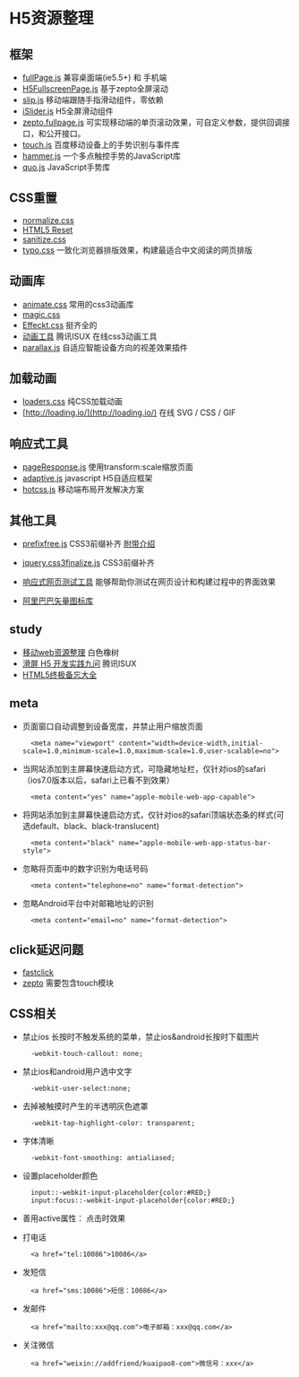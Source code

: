 # H5资源整理

## 框架
* [fullPage.js](https://github.com/powy1993/fullpage.git) 兼容桌面端(ie5.5+) 和 手机端
* [H5FullscreenPage.js](https://github.com/lvming6816077/H5FullscreenPage.git) 基于zepto全屏滚动
* [slip.js](https://github.com/binnng/slip.js.git) 移动端跟随手指滑动组件，零依赖
* [iSlider.js](https://github.com/kele527/iSlider.git) H5全屏滑动组件
* [zepto.fullpage.js](https://github.com/yanhaijing/zepto.fullpage.git) 可实现移动端的单页滚动效果，可自定义参数，提供回调接口，和公开接口。
* [touch.js](https://github.com/Clouda-team/touch.code.baidu.com.git) 百度移动设备上的手势识别与事件库
* [hammer.js](https://github.com/hammerjs/hammer.js.git) 一个多点触控手势的JavaScript库
* [quo.js](https://github.com/soyjavi/QuoJS.git) JavaScript手势库

## CSS重置
* [normalize.css](https://github.com/necolas/normalize.css.git)
* [HTML5 Reset](https://github.com/murtaugh/HTML5-Reset.git) 
* [sanitize.css](https://github.com/10up/sanitize.css.git)
* [typo.css](https://github.com/sofish/typo.css.git) 一致化浏览器排版效果，构建最适合中文阅读的网页排版

## 动画库
* [animate.css](https://github.com/daneden/animate.css.git) 常用的css3动画库
* [magic.css](https://github.com/miniMAC/magic.git)
* [Effeckt.css](https://github.com/h5bp/Effeckt.css.git) 挺齐全的
* [动画工具](http://isux.tencent.com/css3/index.html) 腾讯ISUX 在线css3动画工具
* [parallax.js](https://github.com/wagerfield/parallax.git) 自适应智能设备方向的视差效果插件

## 加载动画
* [loaders.css](https://github.com/ConnorAtherton/loaders.css.git) 纯CSS加载动画
* [http://loading.io/](http://loading.io/) 在线 SVG / CSS / GIF

## 响应式工具
* [pageResponse.js](https://github.com/peunzhang/pageResponse.git) 使用transform:scale缩放页面
* [adaptive.js](https://github.com/finance-sh/adaptive.git) javascript H5自适应框架
* [hotcss.js](https://github.com/imochen/hotcss.git) 移动端布局开发解决方案

## 其他工具
* [prefixfree.js](https://github.com/LeaVerou/prefixfree.git) CSS3前缀补齐
[附带介绍](http://www.zhangxinxu.com/wordpress/?p=2035) 
* [jquery.css3finalize.js](https://github.com/codler/jQuery-Css3-Finalize.git) CSS3前缀补齐

* [响应式网页测试工具](git@github.com:mattkersley/Responsive-Design-Testing.git) 能够帮助你测试在网页设计和构建过程中的界面效果

* [阿里巴巴矢量图标库](http://www.iconfont.cn/)

## study
* [移动web资源整理](http://www.cnblogs.com/PeunZhang/category/455417.html) 白色橡树
* [滑屏 H5 开发实践九问](https://isux.tencent.com/nine-question-of-swipe-html5-page.html) 腾讯ISUX
* [HTML5终极备忘大全](http://www.zhangxinxu.com/wordpress/?p=1544) 

## meta

* 页面窗口自动调整到设备宽度，并禁止用户缩放页面

		<meta name="viewport" content="width=device-width,initial-scale=1.0,minimum-scale=1.0,maximum-scale=1.0,user-scalable=no">
	
* 当网站添加到主屏幕快速启动方式，可隐藏地址栏，仅针对ios的safari（ios7.0版本以后，safari上已看不到效果）

		<meta content="yes" name="apple-mobile-web-app-capable">

* 将网站添加到主屏幕快速启动方式，仅针对ios的safari顶端状态条的样式(可选default、black、black-translucent)
	
		<meta content="black" name="apple-mobile-web-app-status-bar-style">
	
* 忽略将页面中的数字识别为电话号码

		<meta content="telephone=no" name="format-detection">
	
* 忽略Android平台中对邮箱地址的识别

		<meta content="email=no" name="format-detection">

## click延迟问题

* [fastclick](https://github.com/ftlabs/fastclick.git)
* [zepto](https://github.com/madrobby/zepto.git) 需要包含touch模块

## CSS相关

* 禁止ios 长按时不触发系统的菜单，禁止ios&android长按时下载图片

		-webkit-touch-callout: none;
		
* 禁止ios和android用户选中文字

		-webkit-user-select:none;

* 去掉被触摸时产生的半透明灰色遮罩

		-webkit-tap-highlight-color: transparent;
		
* 字体清晰

		-webkit-font-smoothing: antialiased; 
		
* 设置placeholder颜色

		input::-webkit-input-placeholder{color:#RED;}
		input:focus::-webkit-input-placeholder{color:#RED;}
		
* 善用active属性： 点击时效果 

* 打电话

		<a href="tel:10086">10086</a>
		
* 发短信

		<a href="sms:10086">短信：10086</a>
		
* 发邮件

		<a href="mailto:xxx@qq.com">电子邮箱：xxx@qq.com</a>
		
* 关注微信
	
		<a href="weixin://addfriend/kuaipao8-com">微信号：xxx</a>


		
		
		
		


